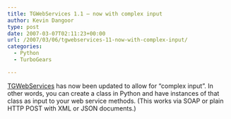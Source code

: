```yaml
---
title: TGWebServices 1.1 – now with complex input
author: Kevin Dangoor
type: post
date: 2007-03-07T02:11:23+00:00
url: /2007/03/06/tgwebservices-11-now-with-complex-input/
categories:
  - Python
  - TurboGears

---
```

[TGWebServices][1] has now been updated to allow for &#8220;complex input&#8221;. In other words, you can create a class in Python and have instances of that class as input to your web service methods. (This works via SOAP or plain HTTP POST with XML or JSON documents.)

 [1]: http://tgwebservices.python-hosting.com/wiki